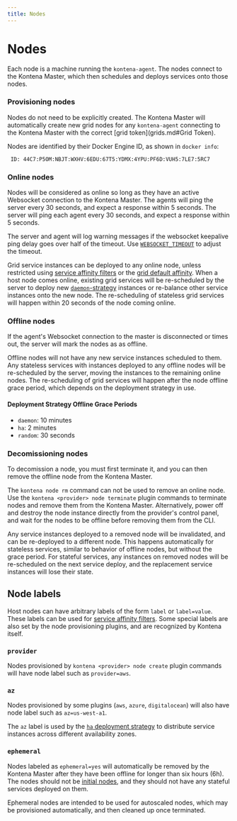 ```yaml
---
title: Nodes
---
```


# Nodes

Each node is a machine running the `kontena-agent`. The nodes connect to the Kontena Master, which then schedules and deploys services onto those nodes.

### Provisioning nodes

Nodes do not need to be explicitly created. The Kontena Master will automatically create new grid nodes for any `kontena-agent` connecting to the Kontena Master with the correct [grid token](grids.md#Grid Token).

Nodes are identified by their Docker Engine ID, as shown in `docker info`:

```
 ID: 44C7:P5OM:NBJT:WXHV:6EDU:67T5:YDMX:4YPU:PF6D:VUH5:7LE7:5RC7
```

### Online nodes

Nodes will be considered as online so long as they have an active Websocket connection to the Kontena Master.
The agents will ping the server every 30 seconds, and expect a response within 5 seconds.
The server will ping each agent every 30 seconds, and expect a response within 5 seconds.

The server and agent will log warning messages if the websocket keepalive ping delay goes over half of the timeout. Use [`WEBSOCKET_TIMEOUT`](../references/environment-variables.md) to adjust the timeout.

Grid service instances can be deployed to any online node, unless restricted using [service affinity filters](deploy.md#affinity) or the [grid default affinity](grids.md#default-affinity).
When a host node comes online, existing grid services will be re-scheduled by the server to deploy new [`daemon`-strategy](deploy.md#daemon) instances or re-balance other service instances onto the new node.
The re-scheduling of stateless grid services will happen within 20 seconds of the node coming online.

### Offline nodes

If the agent's Websocket connection to the master is disconnected or times out, the server will mark the nodes as as offline.

Offline nodes will not have any new service instances scheduled to them.
Any stateless services with instances deployed to any offline nodes will be re-scheduled by the server, moving the instances to the remaining online nodes.
The re-scheduling of grid services will happen after the node offline grace period, which depends on the deployment strategy in use.

#### Deployment Strategy Offline Grace Periods

- `daemon`: 10 minutes
- `ha`: 2 minutes
- `random`: 30 seconds

### Decomissioning nodes

To decomission a node, you must first terminate it, and you can then remove the offline node from the Kontena Master.

The `kontena node rm` command can not be used to remove an online node.
Use the `kontena <provider> node terminate` plugin commands to terminate nodes and remove them from the Kontena Master.
Alternatively, power off and destroy the node instance directly from the provider's control panel, and wait for the nodes to be offline before removing them from the CLI.

Any service instances deployed to a removed node will be invalidated, and can be re-deployed to a different node.
This happens automatically for stateless services, similar to behavior of offline nodes, but without the grace period.
For stateful services, any instances on removed nodes will be re-scheduled on the next service deploy, and the replacement service instances will lose their state.

## Node labels

Host nodes can have arbitrary labels of the form `label` or `label=value`. These labels can be used for [service affinity filters](deploy.md#affinity). Some special labels are also set by the node provisioning plugins, and are recognized by Kontena itself.

### `provider`

Nodes provisioned by `kontena <provider> node create` plugin commands will have node label such as `provider=aws`.

### `az`

Nodes provisioned by some plugins (`aws`, `azure`, `digitalocean`) will also have node label such as `az=us-west-a1`.

The `az` label is used by the [`ha` deployment strategy](deploy.md#high-availability-ha) to distribute service instances across different availability zones.

### `ephemeral`

Nodes labeled as `ephemeral=yes` will automatically be removed by the Kontena Master after they have been offline for longer than six hours (6h).
The nodes should not be [initial nodes](grids.md#initial-nodes), and they should not have any stateful services deployed on them.

Ephemeral nodes are intended to be used for autoscaled nodes, which may be provisioned automatically, and then cleaned up once terminated.
